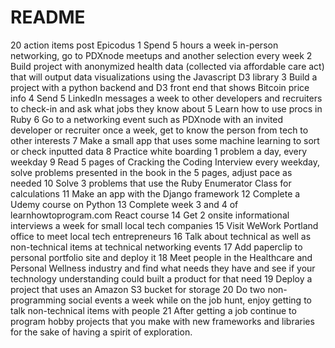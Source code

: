 # README

20 action items post Epicodus
1 Spend 5 hours a week in-person networking, go to PDXnode meetups and another selection every week
2 Build project with anonymized health data (collected via affordable care act) that will output data visualizations using the Javascript D3 library
3 Build a project with a python backend and D3 front end that shows Bitcoin price info
4 Send 5 LinkedIn messages a week to other developers and recruiters to check-in and ask what jobs they know about
5 Learn how to use procs in Ruby
6 Go to a networking event such as PDXnode with an invited developer or recruiter once a week, get to know the person from tech to other interests
7 Make a small app that uses some machine learning to sort or check inputted data
8 Practice white boarding 1 problem a day, every weekday
9 Read 5 pages of Cracking the Coding Interview every weekday, solve problems presented in the book in the 5 pages, adjust pace as needed
10 Solve 3 problems that use the Ruby Enumerator Class for calculations
11 Make an app with the Django framework
12 Complete a Udemy course on Python
13 Complete week 3 and 4 of learnhowtoprogram.com React course
14 Get 2 onsite informational interviews a week for small local tech companies
15 Visit WeWork Portland office to meet local tech entrepreneurs
16 Talk about technical as well as non-technical items at technical networking events
17 Add paperclip to personal portfolio site and deploy it
18 Meet people in the Healthcare and Personal Wellness industry and find what needs they have and see if your technology understanding could built a product for that need
19 Deploy a project that uses an Amazon S3 bucket for storage
20 Do two non-programming social events a week while on the job hunt, enjoy getting to talk non-technical items with people
21 After getting a job continue to program hobby projects that you make with new frameworks and libraries for the sake of having a spirit of exploration.
